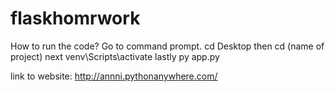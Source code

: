# flaskhomrwork
How to run the code?
Go to command prompt. 
cd Desktop
then
cd (name of project)
next
venv\Scripts\activate
lastly
py app.py


link to website: http://annni.pythonanywhere.com/
